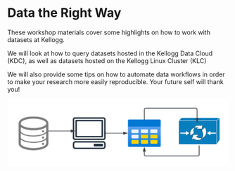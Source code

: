 # Data the Right Way

These workshop materials cover some highlights on how to work with datasets at Kellogg. 

We will look at how to query datasets hosted in the Kellogg Data Cloud (KDC), as well as datasets hosted on the Kellogg Linux Cluster (KLC)

We will also provide some tips on how to automate data workflows in order to make your research more easily reproducible. Your future self will thank you!


![Data Workflow](images/data-pipeline.png)

```{tableofcontents}
```
